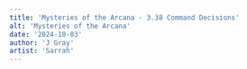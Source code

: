 ```yaml
---
title: 'Mysteries of the Arcana - 3.38 Command Decisions'
alt: 'Mysteries of the Arcana'
date: '2024-10-03'
author: 'J Gray'
artist: 'Sarrah'
---
```


